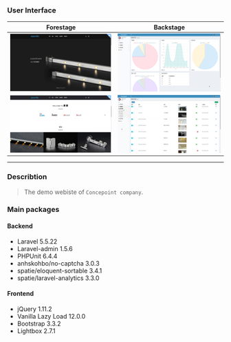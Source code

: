 ### User Interface

|                    Forestage                     |                    Backstage                    |
| :-----------------------------------------: | :----------------------------------------: |
| ![image](./screenshots/demo_frontend_1.png) | ![image](./screenshots/demo_backend_1.png) |
| ![image](./screenshots/demo_frontend_2.png) | ![image](./screenshots/demo_backend_2.png) |

---

### Describtion
> The demo webiste of `Concepoint company`.

### Main packages
#### Backend
- Laravel 5.5.22
- Laravel-admin 1.5.6
- PHPUnit 6.4.4
- anhskohbo/no-captcha 3.0.3
- spatie/eloquent-sortable 3.4.1
- spatie/laravel-analytics 3.3.0
#### Frontend
- jQuery 1.11.2
- Vanilla Lazy Load 12.0.0
- Bootstrap 3.3.2
- Lightbox 2.7.1
